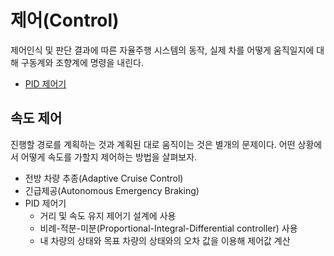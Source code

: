 # 제어(Control)

제어인식 및 판단 결과에 따른 자율주행 시스템의 동작, 실제 차를 어떻게 움직일지에 대해 구동계와 조향계에 명령을 내린다.

- [PID 제어기](./pid/README.md)

## 속도 제어

진행할 경로를 계획하는 것과 계획된 대로 움직이는 것은 별개의 문제이다. 어떤 상황에서 어떻게 속도를 가할지 제어하는 방법을 살펴보자.

- 전방 차량 추종(Adaptive Cruise Control)
- 긴급제공(Autonomous Emergency Braking)
- PID 제어기
    - 거리 및 속도 유지 제어기 설계에 사용
    - 비례-적분-미분(Proportional-Integral-Differential controller) 사용
    - 내 차량의 상태와 목표 차량의 상태와의 오차 값을 이용해 제어값 계산
    

